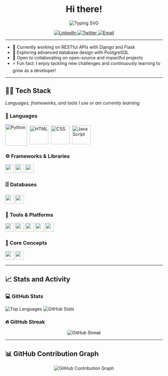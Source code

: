 <h1 align="center">Hi there!</h1>
<p align="center">
  <img src="https://readme-typing-svg.herokuapp.com?font=Fira+Code&weight=600&size=25&duration=3000&pause=1000&color=3776AB&center=true&vCenter=true&width=700&lines=%F0%9F%90%8D+Python+Developer;Driven+by+code%2C+fueled+by+curiosity!" alt="Typing SVG">
</p>

<p align="center"> <a href="https://www.linkedin.com/in/urwah-khalid-988b7b268/" target="_blank" rel="noopener noreferrer"> <img src="https://img.shields.io/badge/LinkedIn--blue?style=for-the-badge&logo=linkedin&logoColor=white" alt="LinkedIn" /> </a> <a href="https://twitter.com/urwahkhalid" target="_blank" rel="noopener noreferrer"> <img src="https://img.shields.io/badge/Twitter--1DA1F2?style=for-the-badge&logo=twitter&logoColor=white" alt="Twitter" /> </a> <a href="mailto:urwahkhalid00@gmail.com" target="_blank" rel="noopener noreferrer"> <img src="https://img.shields.io/badge/Email--D14836?style=for-the-badge&logo=gmail&logoColor=white" alt="Email" /> </a>
 </p>



---

- 🔭 Currently working on RESTful APIs with Django and Flask  
- 🌱 Exploring advanced database design with PostgreSQL  
- 👯 Open to collaborating on open-source and impactful projects
- ⚡ Fun fact: I enjoy tackling new challenges and continuously learning to grow as a developer!

---

## 👨‍💻 Tech Stack

<p><em>Languages, frameworks, and tools I use or am currently learning</em></p>

### 🧠 Languages

<div style="display: flex; gap: 8px; align-items: center;">
  <img src="https://iconic-api.onrender.com/dark/python" alt="Python" title="Python" width="70px" />
  <img src="https://iconic-api.onrender.com/dark/html" alt="HTML" title="HTML" width="60px" />
  <img src="https://iconic-api.onrender.com/dark/css" alt="CSS" title="CSS" width="60px" />
  <img src="https://iconic-api.onrender.com/dark/js" alt="JavaScript" title="JavaScript" width="60px" />
</div>

### ⚙️ Frameworks & Libraries

<p>
  <img src="https://img.shields.io/badge/-Django-092E20?style=flat&logo=django" style="height: 28px;" />
  <img src="https://img.shields.io/badge/-Flask-000000?style=flat&logo=flask" style="height: 28px;" />
  <img src="https://img.shields.io/badge/-Bootstrap-563D7C?style=flat&logo=bootstrap" style="height: 28px;" />
</p>

### 🗄️ Databases

<p>
  <img src="https://img.shields.io/badge/-PostgreSQL-316192?style=flat&logo=postgresql&logoColor=white" style="height: 28px;" />
  <img src="https://img.shields.io/badge/-SQLite-003B57?style=flat&logo=sqlite&logoColor=white" style="height: 28px;" />
</p>

### 🧰 Tools & Platforms

<p>
  <img src="https://img.shields.io/badge/-Git-FF5733?style=flat&logo=git&logoColor=white" style="height: 28px;" />
  <img src="https://img.shields.io/badge/-GitHub-181717?style=flat&logo=github" style="height: 28px;" />
  <img src="https://img.shields.io/badge/-VS%20Code-007ACC?style=flat&logo=visual-studio-code&logoColor=white" style="height: 28px;" />
  <img src="https://img.shields.io/badge/-Vercel-000000?style=flat&logo=vercel&logoColor=white" style="height: 28px;" />
  <img src="https://img.shields.io/badge/-Canva-00C4CC?style=flat&logo=canva&logoColor=white" style="height: 28px;" />
</p>

### 🧩 Core Concepts

<p>
  <img src="https://img.shields.io/badge/-Object_Oriented_Programming-007ACC?style=flat" style="height: 28px;" />
  <img src="https://img.shields.io/badge/-RESTful_API-00BCD4?style=flat&logo=rest&logoColor=white" style="height: 28px;" />
</p>

---

## 📈 Stats and Activity

### 💻 GitHub Stats

<p>
  <img src="https://github-readme-stats.vercel.app/api/top-langs/?username=urwahkhalid00&layout=compact&theme=light" alt="Top Languages" />
  <img src="https://github-readme-stats.vercel.app/api?username=urwahkhalid00&show_icons=true&theme=light" alt="GitHub Stats" />
</p>



### 🔥 GitHub Streak

<p align="center">
 <img src="https://streak-stats.demolab.com?user=urwahkhalid00&theme=light" alt="GitHub Streak" />
</p>

---

## 📊  GitHub Contribution Graph

<p align="center">
  <img src="https://github-readme-activity-graph.vercel.app/graph?username=urwahkhalid00&theme=github-light" alt="GitHub Contribution Graph" />
</p>

<!-- 
## 👨‍💻 Tech Stack

<p><em>Languages, frameworks, and tools I use or am currently learning</em></p>

### 🧠 Languages

<div style="display: flex; gap: 8px; align-items: center;">
  <img src="https://iconic-api.onrender.com/dark/python" alt="Python" title="Python" width="32px" />
  <img src="https://iconic-api.onrender.com/dark/html" alt="HTML" title="HTML" width="32px" />
  <img src="https://iconic-api.onrender.com/dark/css" alt="CSS" title="CSS" width="32px" />
  <img src="https://iconic-api.onrender.com/dark/js" alt="JavaScript" title="JavaScript" width="32px" />
</div>

### ⚙️ Frameworks & Libraries

<div style="display: flex; gap: 8px; align-items: center;">
  <img src="https://iconic-api.onrender.com/dark/django" alt="Django" title="Django" width="32px" />
  <img src="https://iconic-api.onrender.com/dark/flask" alt="Flask" title="Flask" width="32px" />
  <img src="https://iconic-api.onrender.com/dark/bootstrap" alt="Bootstrap" title="Bootstrap" width="32px" />
</div>

### 🗄️ Databases

<div style="display: flex; gap: 8px; align-items: center;">
  <img src="https://iconic-api.onrender.com/dark/postgresql" alt="PostgreSQL" title="PostgreSQL" width="32px" />
  <img src="https://iconic-api.onrender.com/dark/sqlite" alt="SQLite" title="SQLite" width="32px" />
</div>

### 🧰 Tools & Platforms

<div style="display: flex; gap: 8px; align-items: center;">
  <img src="https://iconic-api.onrender.com/dark/git" alt="Git" title="Git" width="32px" />
  <img src="https://iconic-api.onrender.com/dark/github" alt="GitHub" title="GitHub" width="32px" />
  <img src="https://iconic-api.onrender.com/dark/vscode" alt="VS Code" title="VS Code" width="32px" />
  <img src="https://iconic-api.onrender.com/dark/vercel" alt="Vercel" title="Vercel" width="32px" />
  <img src="https://iconic-api.onrender.com/dark/canva" alt="Canva" title="Canva" width="32px" />
</div>

### 🧩 Core Concepts

<div style="display: flex; gap: 8px; align-items: center;">
  <img src="https://iconic-api.onrender.com/dark/oop" alt="OOP" title="Object-Oriented Programming" width="32px" />
  <img src="https://iconic-api.onrender.com/dark/api" alt="RESTful API" title="RESTful API" width="32px" />
</div> -->



